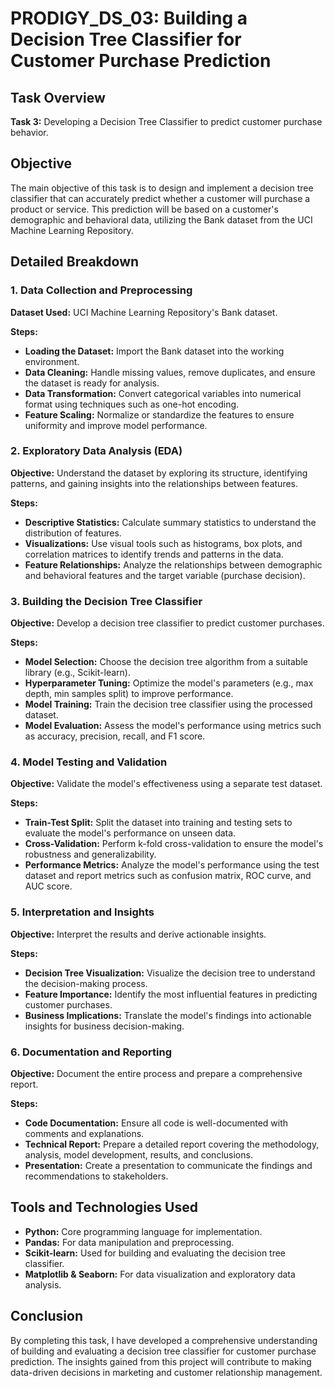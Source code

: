 # PRODIGY_DS_03: Building a Decision Tree Classifier for Customer Purchase Prediction

## Task Overview

**Task 3:** Developing a Decision Tree Classifier to predict customer purchase behavior.

## Objective

The main objective of this task is to design and implement a decision tree classifier that can accurately predict whether a customer will purchase a product or service. This prediction will be based on a customer's demographic and behavioral data, utilizing the Bank dataset from the UCI Machine Learning Repository.

## Detailed Breakdown

### 1. Data Collection and Preprocessing

**Dataset Used:** UCI Machine Learning Repository's Bank dataset.

**Steps:**
- **Loading the Dataset:** Import the Bank dataset into the working environment.
- **Data Cleaning:** Handle missing values, remove duplicates, and ensure the dataset is ready for analysis.
- **Data Transformation:** Convert categorical variables into numerical format using techniques such as one-hot encoding.
- **Feature Scaling:** Normalize or standardize the features to ensure uniformity and improve model performance.

### 2. Exploratory Data Analysis (EDA)

**Objective:** Understand the dataset by exploring its structure, identifying patterns, and gaining insights into the relationships between features.

**Steps:**
- **Descriptive Statistics:** Calculate summary statistics to understand the distribution of features.
- **Visualizations:** Use visual tools such as histograms, box plots, and correlation matrices to identify trends and patterns in the data.
- **Feature Relationships:** Analyze the relationships between demographic and behavioral features and the target variable (purchase decision).

### 3. Building the Decision Tree Classifier

**Objective:** Develop a decision tree classifier to predict customer purchases.

**Steps:**
- **Model Selection:** Choose the decision tree algorithm from a suitable library (e.g., Scikit-learn).
- **Hyperparameter Tuning:** Optimize the model's parameters (e.g., max depth, min samples split) to improve performance.
- **Model Training:** Train the decision tree classifier using the processed dataset.
- **Model Evaluation:** Assess the model's performance using metrics such as accuracy, precision, recall, and F1 score.

### 4. Model Testing and Validation

**Objective:** Validate the model's effectiveness using a separate test dataset.

**Steps:**
- **Train-Test Split:** Split the dataset into training and testing sets to evaluate the model's performance on unseen data.
- **Cross-Validation:** Perform k-fold cross-validation to ensure the model's robustness and generalizability.
- **Performance Metrics:** Analyze the model's performance using the test dataset and report metrics such as confusion matrix, ROC curve, and AUC score.

### 5. Interpretation and Insights

**Objective:** Interpret the results and derive actionable insights.

**Steps:**
- **Decision Tree Visualization:** Visualize the decision tree to understand the decision-making process.
- **Feature Importance:** Identify the most influential features in predicting customer purchases.
- **Business Implications:** Translate the model's findings into actionable insights for business decision-making.

### 6. Documentation and Reporting

**Objective:** Document the entire process and prepare a comprehensive report.

**Steps:**
- **Code Documentation:** Ensure all code is well-documented with comments and explanations.
- **Technical Report:** Prepare a detailed report covering the methodology, analysis, model development, results, and conclusions.
- **Presentation:** Create a presentation to communicate the findings and recommendations to stakeholders.

## Tools and Technologies Used

- **Python:** Core programming language for implementation.
- **Pandas:** For data manipulation and preprocessing.
- **Scikit-learn:** Used for building and evaluating the decision tree classifier.
- **Matplotlib & Seaborn:** For data visualization and exploratory data analysis.

## Conclusion

By completing this task, I have developed a comprehensive understanding of building and evaluating a decision tree classifier for customer purchase prediction. The insights gained from this project will contribute to making data-driven decisions in marketing and customer relationship management.
